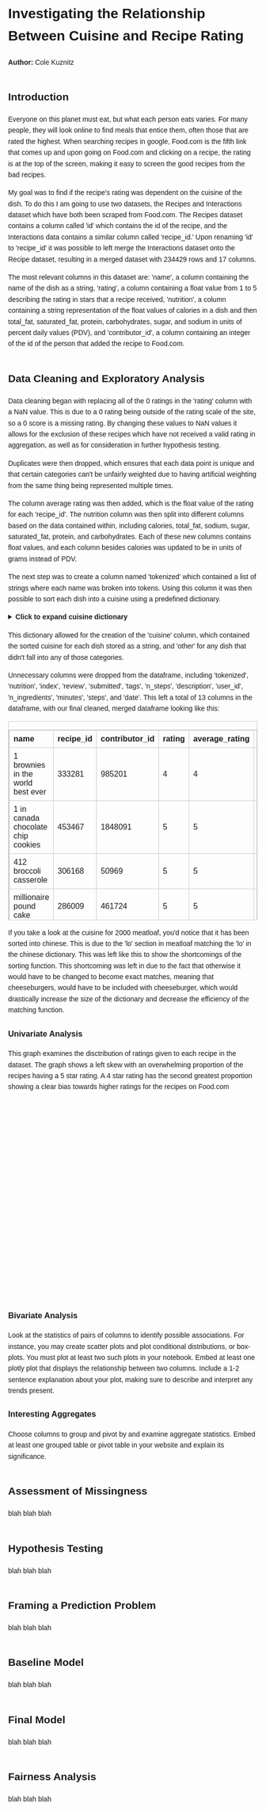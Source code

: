 <!DOCTYPE html>
<html lang="en">
<head>
    <meta charset="UTF-8">
    <title>Investigating the Relationship Between Cuisine and Recipe Rating</title>
    <style>
        body { font-family: Arial, sans-serif; line-height: 1.6; margin: 40px; }
        h2 { margin-top: 2em; }
        table { border-collapse: collapse; width: 100%; margin-top: 1em; }
        table, th, td { border: 1px solid #ccc; }
        th, td { padding: 8px; text-align: left; }
        summary { font-weight: bold; cursor: pointer; }
        pre { background-color: #f4f4f4; padding: 10px; overflow: auto; }
    </style>
</head>
<body>

<h1>Investigating the Relationship Between Cuisine and Recipe Rating</h1>
<p><strong>Author:</strong> Cole Kuznitz</p>

<h2 id="introduction">Introduction</h2>
<p>Everyone on this planet must eat, but what each person eats varies. For many people, they will look online to find meals that entice them, often those that are rated the highest. When searching recipes in google, Food.com is the fifth link that comes up and upon going on Food.com and clicking on a recipe, the rating is at the top of the screen, making it easy to screen the good recipes from the bad recipes.</p>

<p>My goal was to find if the recipe's rating was dependent on the cuisine of the dish. To do this I am going to use two datasets, the Recipes and Interactions dataset which have both been scraped from Food.com. The Recipes dataset contains a column called 'id' which contains the id of the recipe, and the Interactions data contains a similar column called 'recipe_id.' Upon renaming 'id' to 'recipe_id' it was possible to left merge the Interactions dataset onto the Recipe dataset, resulting in a merged dataset with 234429 rows and 17 columns.</p>

<p>The most relevant columns in this dataset are: 'name', a column containing the name of the dish as a string, 'rating', a column containing a float value from 1 to 5 describing the rating in stars that a recipe received, 'nutrition', a column containing a string representation of the float values of calories in a dish and then total_fat, saturated_fat, protein, carbohydrates, sugar, and sodium in units of percent daily values (PDV), and 'contributor_id', a column containing an integer of the id of the person that added the recipe to Food.com.</p>

<h2 id="datacleaningandexploratoryanalysis">Data Cleaning and Exploratory Analysis</h2>
<p>Data cleaning began with replacing all of the 0 ratings in the 'rating' column with a NaN value. This is due to a 0 rating being outside of the rating scale of the site, so a 0 score is a missing rating. By changing these values to NaN values it allows for the exclusion of these recipes which have not received a valid rating in aggregation, as well as for consideration in further hypothesis testing.</p>

<p>Duplicates were then dropped, which ensures that each data point is unique and that certain categories can't be unfairly weighted due to having artificial weighting from the same thing being represented multiple times.</p>

<p>The column average rating was then added, which is the float value of the rating for each 'recipe_id'. The nutrition column was then split into different columns based on the data contained within, including calories, total_fat, sodium, sugar, saturated_fat, protein, and carbohydrates. Each of these new columns contains float values, and each column besides calories was updated to be in units of grams instead of PDV.</p>

<p>The next step was to create a column named 'tokenized' which contained a list of strings where each name was broken into tokens. Using this column it was then possible to sort each dish into a cuisine using a predefined dictionary.</p>

<details>
<summary><strong>Click to expand cuisine dictionary</strong></summary>
<pre>
cuisine_keywords = {
    'italian': ['pasta', 'risotto', 'lasagna', 'gnocchi', 'carbonara', 'meatball', 'ziti', 'pizza', 'chicken parmigiana', 'chicken parm', 'eggplant parm', 'italian', 'macaroni', 'bolognese', 'caprese', 'marinara', 'alfredo', 'penne', 'fettuccine', 'spaghetti', 'prosciutto', 'bruschetta', 'calzone', 'tortellini'],
    'mexican': ['taco', 'burrito', 'quesadilla', 'enchilada', 'salsa', 'carne asada', 'tacos', 'burritos', 'mexican', 'fajita', 'guacamole', 'tamale', 'chilaquiles', 'pozole', 'elote', 'horchata', 'menudo', 'mole', 'sope', 'taquito'],
    'indian': ['masala', 'curry', 'tikka', 'naan', 'dal', 'naan', 'samosas', 'indian', 'biryani', 'paneer', 'chana', 'rogan', 'roti', 'kachori', 'bhaji', 'pulao', 'idli', 'dosas', 'vindaloo', 'chaat'],
    'japanese': ['sushi', 'teriyaki', 'ramen', 'udon', 'tonkatsu', 'karaage', 'japanese', 'sashimi', 'miso', 'yakitori', 'tempura', 'bento', 'onigiri', 'gyoza', 'matcha'],
    'chinese': ['dumpling', 'kung', 'noodle', 'lo', 'mein', 'peking duck', 'pork intestine', 'dim sum', 'firecracker', 'chinese', 'wonton', 'mapo', 'chow mein', 'hot pot', 'scallion pancake', 'szechuan', 'general tso', 'char siu'],
    'french': ['crepe', 'ratatouille', 'baguette', 'souffle', 'escargot', 'french', 'coq au vin', 'bouillabaisse', 'cassoulet', 'croissant', 'quiche', 'tarte', 'beurre blanc'],
    'dessert': ['cake','brownies', 'cookies', 'candy', 'ice cream', 'sundae', 'cookie', 'brownie', 'candies', 'mango sticky rice', 'dessert'],
    'american': ['casserole', 'burger', 'hamburger', 'hamburgers', 'burgers', 'cheeseburger', 'cheeseburgers', 'fries', 'fried', 'grits', 'mac and cheese', 'lobster roll', 'maine lobster', 'seafood boil', 'barbecue', 'bbq', 'ribs', 'smoked', 'chili', 'american', 'cornbread', 'sloppy joe', 'biscuits', 'meatloaf', 'tater tots', 'jambalaya', 'corn dog'],
    'english': ['roast', 'toast', 'mashed potatoes', 'shepherd pie', 'english', 'tart', 'swiss', 'yorkshire', 'pudding', 'scone', 'mince pie', 'bangers', 'fish and chips', 'trifle'],
    'thai': ['tam', 'pad thai', 'tom yum soup', 'thai', 'larb', 'green curry', 'red curry', 'massaman', 'satay'],
    'vietnamese': ['pho', 'bahn', 'fishcake', 'bun cha', 'banh mi', 'goi cuon', 'ca kho', 'cha gio'],
    'mediterranean': ['greek', 'hummus', 'kebab', 'hummus', 'egyptian', 'shakshuka', 'briam', 'tabouli', 'grilled swordfish', 'mediterranean', 'tzatziki', 'falafel', 'dolma', 'spanakopita', 'shawarma', 'labneh'],
    'breakfast': ['egg', 'waffle', 'pancake', 'hashbrowns', 'breakfast', 'bacon', 'scrambled', 'frittata', 'oatmeal', 'omelet', 'granola'],
    'african': ['zydeco', 'jollof', 'ugali', 'bobotie', 'peri peri', 'yassa', 'african', 'fufu', 'couscous', 'ethiopian', 'ghanian', 'injera', 'tagine', 'bunny chow', 'suya', 'berbere', 'koshari'],
    'german': ['zw', 'bratwurst', 'schnitzel', 'wurst', 'goulash', 'zu', 'spaetzle', 'strudel', 'currywurst', 'sauerbraten', 'pretzel'],
    'korean': ['kimchi', 'bibimbap', 'bulgogi', 'jjigae', 'kimbap', 'gochujang', 'galbi', 'tteokbokki'],
    'spanish': ['paella', 'tapas', 'gazpacho', 'churros', 'tortilla española', 'patatas bravas'],
    'brazilian': ['feijoada', 'pão de queijo', 'brigadeiro', 'moqueca', 'coxinha'],
    'turkish': ['baklava', 'doner', 'lahmacun', 'pide', 'borek', 'kofte'],
    'indonesian': ['rendang', 'nasi goreng', 'sate', 'gado-gado'],
    'middle eastern': ['mansaf', 'kofta', 'fattoush', 'mutabbal', 'kibbeh', 'maqluba']
}
</pre>
</details>

<p>This dictionary allowed for the creation of the 'cuisine' column, which contained the sorted cuisine for each dish stored as a string, and 'other' for any dish that didn't fall into any of those categories.</p>

<p>Unnecessary columns were dropped from the dataframe, including 'tokenized', 'nutrition', 'index', 'review', 'submitted', 'tags', 'n_steps', 'description', 'user_id', 'n_ingredients', 'minutes', 'steps', and 'date'. This left a total of 13 columns in the dataframe, with our final cleaned, merged dataframe looking like this:</p>

<div style="overflow-x: auto; max-height: 400px; border: 1px solid #ccc; margin-top: 1em;">
    <table>
        <thead>
            <tr>
                <th>name</th>
                <th>recipe_id</th>
                <th>contributor_id</th>
                <th>rating</th>
                <th>average_rating</th>
                <th>calories</th>
                <th>total_fat</th>
                <th>sugar</th>
                <th>sodium</th>
                <th>protein</th>
                <th>saturated_fat</th>
                <th>carbohydrates</th>
                <th>cuisine</th>
            </tr>
        </thead>
        <tbody>
            <tr>
                <td>1 brownies in the world best ever</td>
                <td>333281</td>
                <td>985201</td>
                <td>4</td>
                <td>4</td>
                <td>138.4</td>
                <td>7</td>
                <td>25</td>
                 <td>0.069</td>
                <td>2.1</td>
                <td>3.8</td>
                <td>7.8</td>
                <td>dessert</td>
            </tr>
            <tr>
                <td>1 in canada chocolate chip cookies</td>
                <td>453467</td>
                <td>1848091</td>
                <td>5</td>
                <td>5</td>
                <td>595.1</td>
                <td>32.2</td>
                <td>105.5</td>
                <td>0.506</td>
                <td>9.1</td>
                <td>10.2</td>
                <td>33.8</td>
                <td>dessert</td>
            </tr>
            <tr>
                <td>412 broccoli casserole</td>
                <td>306168</td>
                <td>50969</td>
                <td>5</td>
                <td>5</td>
                <td>194.8</td>
                <td>14</td>
                 <td>3</td>
                <td>0.736</td>
                <td>15.4</td>
                <td>7.2</td>
                <td>3.9</td>
                <td>american</td>
            </tr>
            <tr>
                <td>millionaire pound cake</td>
                <td>286009</td>
                <td>461724</td>
                <td>5</td>
                <td>5</td>
                <td>878.3</td>
                <td>44.1</td>
                <td>163</td>
                <td>0.299</td>
                <td>14</td>
                <td>24.6</td>
                <td>50.7</td>
                <td>dessert</td>
            </tr>
            <tr>
                <td>2000 meatloaf</td>
                <td>475785</td>
                <td>2202916</td>
                <td>5</td>
                <td>5</td>
                <td>267</td>
                <td>21</td>
                <td>6</td>
                <td>0.276</td>
                <td>20.3</td>
                <td>9.6</td>
                <td>2.6</td>
                <td>chinese</td>
            </tr>
        </tbody>
    </table>
</div>
<p>If you take a look at the cuisine for 2000 meatloaf, you'd notice that it has been sorted into chinese. This is due to the 'lo' section in meatloaf matching the 'lo' in the chinese dictionary.  This was left like this to show the shortcomings of the sorting function.  This shortcoming was left in due to the fact that otherwise it would have to be changed to become exact matches, meaning that cheeseburgers, would have to be included with cheeseburger, which would drastically increase the size of the dictionary and decrease the efficiency of the matching function.</p>
<h3 id="univariateanalysis">Univariate Analysis</h3>
<p>This graph examines the disctribution of ratings given to each recipe in the dataset.  The graph shows a left skew with an overwhelming proportion of the recipes having a 5 star rating.  A 4 star rating has the second greatest proportion showing a clear bias towards higher ratings for the recipes on Food.com</p>
 <div id="f7b136d6-51ba-42eb-a883-d4505306b220" class="plotly-graph-div" style="height:400px; width:600px;"></div>            <script type="text/javascript">                                    window.PLOTLYENV=window.PLOTLYENV || {};                                    if (document.getElementById("f7b136d6-51ba-42eb-a883-d4505306b220")) {                    Plotly.newPlot(                        "f7b136d6-51ba-42eb-a883-d4505306b220",                        [{"alignmentgroup":"True","bingroup":"x","hovertemplate":"Difference in Missingness Proportion=%{x}\u003cbr\u003ecount=%{y}\u003cextra\u003e\u003c\u002fextra\u003e","legendgroup":"","marker":{"color":"#1F77B4","pattern":{"shape":""}},"name":"","nbinsx":15,"offsetgroup":"","orientation":"v","showlegend":false,"x":[0.0,0.5,0.0,1.0,1.0,1.0,0.5,1.5,0.5,0.0,0.0,0.0,0.0,0.0,1.5,0.5,0.0,0.5,0.5,0.0,null,0.0,0.0,0.0,0.0,0.5,0.0,1.0,0.0,1.0,1.0,1.0,0.0,2.0,0.0,1.0,1.0,0.5,0.0,0.5,0.0,2.0,0.5,0.5,0.0,0.0,0.5,0.0,0.0,null,0.5,0.5,0.0,0.0,0.0,0.0,4.0,0.5,null,0.0,0.0,0.0,0.0,1.5,0.5,1.5,0.0,0.0,3.0,1.0,0.5,null,0.0,1.0,1.0,0.5,0.0,null,1.0,0.0,0.0,1.0,0.0,0.0,0.5,1.0,0.0,0.0,0.5,0.0,0.0,null,1.0,0.0,0.0,0.0,1.0,0.0,0.0,0.0,1.0,0.0,1.0,0.5,1.0,1.0,0.0,null,0.0,1.0,0.0,0.5,1.0,1.5,0.0,0.0,0.0,0.5,1.0,0.5,0.0,0.0,0.5,1.0,0.0,0.0,1.0,0.5,0.0,null,1.0,2.0,4.0,1.0,0.5,2.0,1.0,0.0,0.0,0.5,0.0,0.5,0.0,0.0,0.0,0.0,0.0,0.0,0.5,0.0,0.5,0.0,0.5,0.0,0.5,1.0,0.0,2.0,0.0,0.0,1.0,1.0,0.5,0.0,0.0,0.0,1.0,0.0,0.5,1.0,null,0.5,1.5,0.0,0.0,0.0,1.5,0.5,0.0,0.0,1.0,0.0,1.0,0.0,0.0,0.0,0.5,0.0,0.0,null,0.0,0.0,0.0,0.0,1.0,0.0,0.5,1.0,0.0,0.0,0.0,null,0.0,1.0,0.0,0.0,0.0,0.0,0.0,0.0,0.0,2.5,1.0,0.0,0.0,0.0,0.0,0.0,2.0,2.5,0.0,0.5,0.0,0.5,0.0,null,1.5,1.0,1.0,null,0.5,0.0,0.0,null,0.0,3.0,1.0,0.0,0.5,0.5,0.0,0.0,0.0,0.0,0.0,4.0,0.5,0.0,0.0,2.0,0.5,0.0,0.0,null,0.5,0.5,0.5,0.5,0.5,0.0,0.0,2.0,null,0.5,null,0.0,0.0,1.0,2.0,0.0,0.5,3.0,null,0.0,0.5,null,0.0,0.0,0.5,1.0,null,0.5,0.0,0.0,1.0,0.0,1.0,0.5,0.5,1.0,0.5,0.0,1.0,0.0,0.0,null,2.0,1.0,0.0,0.0,0.5,0.5,0.0,1.0,null,0.0,1.0,0.0,0.5,1.0,0.0,0.0,1.0,0.5,1.0,1.5,0.5,0.0,0.0,0.5,2.0,0.0,1.0,1.0,0.5,0.0,0.0,0.0,0.0,0.0,1.0,0.0,0.0,0.0,1.0,null,0.5,0.0,0.5,null,0.0,0.0,0.0,0.5,0.5,0.0,1.0,0.0,1.0,0.0,0.0,0.0,0.5,1.0,2.0,1.0,0.5,0.0,0.5,null,0.0,0.5,3.0,0.0,0.5,1.0,2.0,0.5,0.0,0.0,0.0,1.0,0.5,0.5,0.5,0.0,0.0,0.0,0.0,1.0,2.0,0.0,0.5,null,0.0,1.0,0.0,0.0,null,0.0,0.0,3.5,0.0,0.0,0.5,null,0.5,0.0,0.0,1.0,0.0,1.0,1.0,0.0,1.0,0.0,1.0,0.0,0.0,1.0,2.0,0.5,1.0,0.0,0.5,0.0,0.0,0.0,null,2.0,null,0.0,0.0,0.0,0.0,0.0,0.0,0.0,1.0,3.5,0.0,0.0,1.0,0.5,0.5,1.0,1.0,1.0,0.0,0.5,null,1.0,0.0,null,0.0,0.0,0.0,0.0,null,0.0,0.0,0.5,0.0,0.0,0.0,1.0,0.0,0.0,0.0,1.5,1.0,0.5,0.5,2.0,0.0,0.0,0.0,0.5,0.5,1.0,1.0,1.0,0.0,0.0,0.0,1.0,0.0,0.5,0.0,0.0,0.0,1.0,null,0.5,0.5,0.5,1.0,1.0,0.0,null,0.5,1.5,1.0,0.0,2.0,0.0,0.5,1.0,1.0,0.0,0.5,0.5,0.0,1.5,0.0,1.0,0.5,null,0.0,0.0,2.0,1.0,0.5,0.5,0.0,null,0.5,1.0,0.0,0.5,0.0,0.0,null,4.0,0.0,0.5,1.0,0.0,0.5,0.0,3.5,2.5,0.0,0.5,1.0,0.0,0.5,0.0,0.0,1.0,0.5,0.5,0.0,1.0,0.5,0.5,0.0,null,0.0,1.0,0.0,0.0,0.0,1.0,null,1.0,null,1.0,0.5,0.5,null,2.0,0.0,0.0,0.5,4.0,0.0,0.0,1.0,0.0,1.0,null,0.5,0.0,0.0,0.0,0.5,1.0,0.0,0.5,0.0,null,0.0,1.0,1.0,0.0,0.0,0.0,0.5,0.0,0.0,0.0,0.5,0.0,1.0,1.0,null,0.0,1.0,4.0,1.5,4.0,0.5,1.0,1.0,0.5,1.0,1.0,3.0,0.5,0.5,1.0,0.5,0.0,1.5,0.0,0.0,0.0,0.0,1.0,null,4.0,0.0,0.0,1.0,0.5,0.0,0.5,1.0,0.0,0.0,1.0,0.0,0.0,0.5,null,0.0,0.5,1.0,0.0,0.0,0.5,0.5,0.0,0.0,3.0,null,0.0,0.5,null,0.5,0.0,1.0,0.5,0.0,0.0,0.5,2.0,0.0,0.5,0.0,0.0,0.0,0.0,0.5,0.5,1.0,0.5,3.0,0.5,0.0,0.0,0.5,0.0,0.0,3.5,1.0,0.5,0.0,0.0,1.0,0.5,0.0,0.0,0.0,1.0,2.0,0.0,0.0,0.0,0.0,0.0,0.0,1.0,1.0,0.5,0.0,1.0,0.0,1.0,1.0,0.5,0.0,null,0.5,0.0,1.0,0.5,1.0,0.5,1.0,1.5,1.0,0.0,0.0,0.0,0.0,0.0,0.0,0.0,null,0.0,1.0,0.0,3.0,null,0.0,0.5,0.5,1.0,0.0,0.0,0.0,null,1.0,0.0,null,3.0,0.0,0.0,0.0,0.0,0.0,0.5,1.0,0.0,0.0,0.0,0.5,0.0,0.0,0.0,0.0,0.5,null,0.5,0.0,0.5,1.0,0.0,0.0,0.0,0.5,null,null,0.0,0.0,0.0,0.0,1.0,0.0,0.0,0.0,0.5,0.5,0.5,1.5,1.0,0.0,0.0,0.5,0.5,0.0,0.5,0.5,1.0,1.0,1.0,0.0,1.0,0.0,1.0,0.0,0.0,0.0,0.0,2.0,0.5,0.0,0.5,0.0,0.5,null,0.5,1.0,0.0,2.0,0.0,0.0,0.0,0.0,null,0.0,null,3.0,0.0,1.0,0.0,0.0,1.0,0.0,2.5,0.0,0.0,0.0,null,0.0,0.0,0.0,0.5,0.0,2.0,2.5,0.0,0.0,1.0,0.0,0.0,0.0,1.0,0.5,0.0,0.5,0.5,0.0,0.5,0.0,1.0,0.0,1.0,3.0,0.0,0.0,0.0,0.0,0.0,0.0,0.0,0.5,0.0,0.0,1.0,0.0,0.0,1.0,0.5,1.0,null,0.5,0.0,0.0,0.0,1.0,0.0,0.0,0.5,0.0,0.0,0.0,0.5,0.0,null,0.5,0.5,1.0,1.0,0.5,1.0,0.5,0.0,0.5,null,0.5,0.0,3.0,1.5,1.0,0.0,2.0,null,0.5,0.0,1.0,1.0,1.0,0.5,0.0,null,0.0,0.0,1.0,2.0,0.0,1.0,1.0,1.0,3.5,0.0,0.5,1.0,0.0,0.0,2.0,0.0,0.0,null,1.0,0.0,1.0,2.0,0.0,0.0,2.5,0.0,0.5,0.0,null,0.5,1.0,0.5,0.0,0.5,0.5,0.5,1.0,1.0,4.0,0.0,1.0,1.5,0.0,1.0,0.5,0.5,4.0,0.0,0.5,0.5,0.0,0.0,0.0,1.0,0.0,0.0,0.0,0.5,0.0,1.0,0.0,0.0,0.0,1.0,1.0,0.5,0.0,0.5,0.5,0.0,0.0,1.0,0.0,0.5,1.0,0.5,0.0,0.0,0.0,0.5,0.0,0.0,0.5,0.0,0.0,2.0,null,0.0,0.5,0.0,0.5,0.0],"xaxis":"x","yaxis":"y","type":"histogram"}],                        {"template":{"data":{"barpolar":[{"marker":{"line":{"color":"white","width":0.5},"pattern":{"fillmode":"overlay","size":10,"solidity":0.2}},"type":"barpolar"}],"bar":[{"error_x":{"color":"rgb(36,36,36)"},"error_y":{"color":"rgb(36,36,36)"},"marker":{"line":{"color":"white","width":0.5},"pattern":{"fillmode":"overlay","size":10,"solidity":0.2}},"type":"bar"}],"carpet":[{"aaxis":{"endlinecolor":"rgb(36,36,36)","gridcolor":"white","linecolor":"white","minorgridcolor":"white","startlinecolor":"rgb(36,36,36)"},"baxis":{"endlinecolor":"rgb(36,36,36)","gridcolor":"white","linecolor":"white","minorgridcolor":"white","startlinecolor":"rgb(36,36,36)"},"type":"carpet"}],"choropleth":[{"colorbar":{"outlinewidth":1,"tickcolor":"rgb(36,36,36)","ticks":"outside"},"type":"choropleth"}],"contourcarpet":[{"colorbar":{"outlinewidth":1,"tickcolor":"rgb(36,36,36)","ticks":"outside"},"type":"contourcarpet"}],"contour":[{"colorbar":{"outlinewidth":1,"tickcolor":"rgb(36,36,36)","ticks":"outside"},"colorscale":[[0.0,"#440154"],[0.1111111111111111,"#482878"],[0.2222222222222222,"#3e4989"],[0.3333333333333333,"#31688e"],[0.4444444444444444,"#26828e"],[0.5555555555555556,"#1f9e89"],[0.6666666666666666,"#35b779"],[0.7777777777777778,"#6ece58"],[0.8888888888888888,"#b5de2b"],[1.0,"#fde725"]],"type":"contour"}],"heatmapgl":[{"colorbar":{"outlinewidth":1,"tickcolor":"rgb(36,36,36)","ticks":"outside"},"colorscale":[[0.0,"#440154"],[0.1111111111111111,"#482878"],[0.2222222222222222,"#3e4989"],[0.3333333333333333,"#31688e"],[0.4444444444444444,"#26828e"],[0.5555555555555556,"#1f9e89"],[0.6666666666666666,"#35b779"],[0.7777777777777778,"#6ece58"],[0.8888888888888888,"#b5de2b"],[1.0,"#fde725"]],"type":"heatmapgl"}],"heatmap":[{"colorbar":{"outlinewidth":1,"tickcolor":"rgb(36,36,36)","ticks":"outside"},"colorscale":[[0.0,"#440154"],[0.1111111111111111,"#482878"],[0.2222222222222222,"#3e4989"],[0.3333333333333333,"#31688e"],[0.4444444444444444,"#26828e"],[0.5555555555555556,"#1f9e89"],[0.6666666666666666,"#35b779"],[0.7777777777777778,"#6ece58"],[0.8888888888888888,"#b5de2b"],[1.0,"#fde725"]],"type":"heatmap"}],"histogram2dcontour":[{"colorbar":{"outlinewidth":1,"tickcolor":"rgb(36,36,36)","ticks":"outside"},"colorscale":[[0.0,"#440154"],[0.1111111111111111,"#482878"],[0.2222222222222222,"#3e4989"],[0.3333333333333333,"#31688e"],[0.4444444444444444,"#26828e"],[0.5555555555555556,"#1f9e89"],[0.6666666666666666,"#35b779"],[0.7777777777777778,"#6ece58"],[0.8888888888888888,"#b5de2b"],[1.0,"#fde725"]],"type":"histogram2dcontour"}],"histogram2d":[{"colorbar":{"outlinewidth":1,"tickcolor":"rgb(36,36,36)","ticks":"outside"},"colorscale":[[0.0,"#440154"],[0.1111111111111111,"#482878"],[0.2222222222222222,"#3e4989"],[0.3333333333333333,"#31688e"],[0.4444444444444444,"#26828e"],[0.5555555555555556,"#1f9e89"],[0.6666666666666666,"#35b779"],[0.7777777777777778,"#6ece58"],[0.8888888888888888,"#b5de2b"],[1.0,"#fde725"]],"type":"histogram2d"}],"histogram":[{"marker":{"line":{"color":"white","width":0.6}},"type":"histogram"}],"mesh3d":[{"colorbar":{"outlinewidth":1,"tickcolor":"rgb(36,36,36)","ticks":"outside"},"type":"mesh3d"}],"parcoords":[{"line":{"colorbar":{"outlinewidth":1,"tickcolor":"rgb(36,36,36)","ticks":"outside"}},"type":"parcoords"}],"pie":[{"automargin":true,"type":"pie"}],"scatter3d":[{"line":{"colorbar":{"outlinewidth":1,"tickcolor":"rgb(36,36,36)","ticks":"outside"}},"marker":{"colorbar":{"outlinewidth":1,"tickcolor":"rgb(36,36,36)","ticks":"outside"}},"type":"scatter3d"}],"scattercarpet":[{"marker":{"colorbar":{"outlinewidth":1,"tickcolor":"rgb(36,36,36)","ticks":"outside"}},"type":"scattercarpet"}],"scattergeo":[{"marker":{"colorbar":{"outlinewidth":1,"tickcolor":"rgb(36,36,36)","ticks":"outside"}},"type":"scattergeo"}],"scattergl":[{"marker":{"colorbar":{"outlinewidth":1,"tickcolor":"rgb(36,36,36)","ticks":"outside"}},"type":"scattergl"}],"scattermapbox":[{"marker":{"colorbar":{"outlinewidth":1,"tickcolor":"rgb(36,36,36)","ticks":"outside"}},"type":"scattermapbox"}],"scatterpolargl":[{"marker":{"colorbar":{"outlinewidth":1,"tickcolor":"rgb(36,36,36)","ticks":"outside"}},"type":"scatterpolargl"}],"scatterpolar":[{"marker":{"colorbar":{"outlinewidth":1,"tickcolor":"rgb(36,36,36)","ticks":"outside"}},"type":"scatterpolar"}],"scatter":[{"fillpattern":{"fillmode":"overlay","size":10,"solidity":0.2},"type":"scatter"}],"scatterternary":[{"marker":{"colorbar":{"outlinewidth":1,"tickcolor":"rgb(36,36,36)","ticks":"outside"}},"type":"scatterternary"}],"surface":[{"colorbar":{"outlinewidth":1,"tickcolor":"rgb(36,36,36)","ticks":"outside"},"colorscale":[[0.0,"#440154"],[0.1111111111111111,"#482878"],[0.2222222222222222,"#3e4989"],[0.3333333333333333,"#31688e"],[0.4444444444444444,"#26828e"],[0.5555555555555556,"#1f9e89"],[0.6666666666666666,"#35b779"],[0.7777777777777778,"#6ece58"],[0.8888888888888888,"#b5de2b"],[1.0,"#fde725"]],"type":"surface"}],"table":[{"cells":{"fill":{"color":"rgb(237,237,237)"},"line":{"color":"white"}},"header":{"fill":{"color":"rgb(217,217,217)"},"line":{"color":"white"}},"type":"table"}]},"layout":{"annotationdefaults":{"arrowhead":0,"arrowwidth":1},"autotypenumbers":"strict","coloraxis":{"colorbar":{"outlinewidth":1,"tickcolor":"rgb(36,36,36)","ticks":"outside"}},"colorscale":{"diverging":[[0.0,"rgb(103,0,31)"],[0.1,"rgb(178,24,43)"],[0.2,"rgb(214,96,77)"],[0.3,"rgb(244,165,130)"],[0.4,"rgb(253,219,199)"],[0.5,"rgb(247,247,247)"],[0.6,"rgb(209,229,240)"],[0.7,"rgb(146,197,222)"],[0.8,"rgb(67,147,195)"],[0.9,"rgb(33,102,172)"],[1.0,"rgb(5,48,97)"]],"sequential":[[0.0,"#440154"],[0.1111111111111111,"#482878"],[0.2222222222222222,"#3e4989"],[0.3333333333333333,"#31688e"],[0.4444444444444444,"#26828e"],[0.5555555555555556,"#1f9e89"],[0.6666666666666666,"#35b779"],[0.7777777777777778,"#6ece58"],[0.8888888888888888,"#b5de2b"],[1.0,"#fde725"]],"sequentialminus":[[0.0,"#440154"],[0.1111111111111111,"#482878"],[0.2222222222222222,"#3e4989"],[0.3333333333333333,"#31688e"],[0.4444444444444444,"#26828e"],[0.5555555555555556,"#1f9e89"],[0.6666666666666666,"#35b779"],[0.7777777777777778,"#6ece58"],[0.8888888888888888,"#b5de2b"],[1.0,"#fde725"]]},"colorway":["#1F77B4","#FF7F0E","#2CA02C","#D62728","#9467BD","#8C564B","#E377C2","#7F7F7F","#BCBD22","#17BECF"],"font":{"color":"rgb(36,36,36)"},"geo":{"bgcolor":"white","lakecolor":"white","landcolor":"white","showlakes":true,"showland":true,"subunitcolor":"white"},"hoverlabel":{"align":"left"},"hovermode":"closest","mapbox":{"style":"light"},"paper_bgcolor":"white","plot_bgcolor":"white","polar":{"angularaxis":{"gridcolor":"rgb(232,232,232)","linecolor":"rgb(36,36,36)","showgrid":false,"showline":true,"ticks":"outside"},"bgcolor":"white","radialaxis":{"gridcolor":"rgb(232,232,232)","linecolor":"rgb(36,36,36)","showgrid":false,"showline":true,"ticks":"outside"}},"scene":{"xaxis":{"backgroundcolor":"white","gridcolor":"rgb(232,232,232)","gridwidth":2,"linecolor":"rgb(36,36,36)","showbackground":true,"showgrid":false,"showline":true,"ticks":"outside","zeroline":false,"zerolinecolor":"rgb(36,36,36)"},"yaxis":{"backgroundcolor":"white","gridcolor":"rgb(232,232,232)","gridwidth":2,"linecolor":"rgb(36,36,36)","showbackground":true,"showgrid":false,"showline":true,"ticks":"outside","zeroline":false,"zerolinecolor":"rgb(36,36,36)"},"zaxis":{"backgroundcolor":"white","gridcolor":"rgb(232,232,232)","gridwidth":2,"linecolor":"rgb(36,36,36)","showbackground":true,"showgrid":false,"showline":true,"ticks":"outside","zeroline":false,"zerolinecolor":"rgb(36,36,36)"}},"shapedefaults":{"fillcolor":"black","line":{"width":0},"opacity":0.3},"ternary":{"aaxis":{"gridcolor":"rgb(232,232,232)","linecolor":"rgb(36,36,36)","showgrid":false,"showline":true,"ticks":"outside"},"baxis":{"gridcolor":"rgb(232,232,232)","linecolor":"rgb(36,36,36)","showgrid":false,"showline":true,"ticks":"outside"},"bgcolor":"white","caxis":{"gridcolor":"rgb(232,232,232)","linecolor":"rgb(36,36,36)","showgrid":false,"showline":true,"ticks":"outside"}},"title":{"x":0.5,"xanchor":"center"},"xaxis":{"automargin":true,"gridcolor":"rgb(232,232,232)","linecolor":"rgb(36,36,36)","showgrid":true,"showline":true,"ticks":"outside","title":{"standoff":15},"zeroline":false,"zerolinecolor":"rgb(36,36,36)"},"yaxis":{"automargin":true,"gridcolor":"rgb(232,232,232)","linecolor":"rgb(36,36,36)","showgrid":true,"showline":true,"ticks":"outside","title":{"standoff":15},"zeroline":false,"zerolinecolor":"rgb(36,36,36)"},"autosize":true,"height":400,"margin":{"b":30,"l":30,"r":30,"t":30},"width":600}},"xaxis":{"anchor":"y","domain":[0.0,1.0],"title":{"text":"Difference in Missingness Proportion"}},"yaxis":{"anchor":"x","domain":[0.0,1.0],"title":{"text":"count"}},"legend":{"tracegroupgap":0},"title":{"text":"Permutation Test for Missingness Dependency on Sugar"},"barmode":"relative","shapes":[{"line":{"color":"red","dash":"dot","width":5},"type":"line","x0":0.0,"x1":0.0,"xref":"x","y0":0,"y1":1,"yref":"y domain"}]},                        {"responsive": true}                    )                };                            </script>        </div>

<h3 id="bivariateanalysis">Bivariate Analysis</h3>
<p>Look at the statistics of pairs of columns to identify possible associations. For instance, you may create scatter plots and plot conditional distributions, or box-plots. You must plot at least two such plots in your notebook. Embed at least one plotly plot that displays the relationship between two columns. Include a 1-2 sentence explanation about your plot, making sure to describe and interpret any trends present.</p>

<h3 id="interestingaggregates">Interesting Aggregates</h3>
<p>Choose columns to group and pivot by and examine aggregate statistics. Embed at least one grouped table or pivot table in your website and explain its significance.</p>
<h2 id="assessmentofmissingness">Assessment of Missingness</h2>
<p>blah blah blah</p>

<h2 id="hypothesistesting">Hypothesis Testing</h2>
<p>blah blah blah</p>

<h2 id="framingapredictionproblem">Framing a Prediction Problem</h2>
<p>blah blah blah</p>

<h2 id="baselinemodel">Baseline Model</h2>
<p>blah blah blah</p>

<h2 id="finalmodel">Final Model</h2>
<p>blah blah blah</p>

<h2 id="fairnessanalysis">Fairness Analysis</h2>
<p>blah blah blah</p>

</body>
</html>
